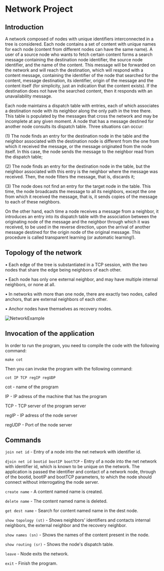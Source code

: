 # Network Project
 
## Introduction

A network composed of nodes with unique identifiers interconnected in a tree is considered. Each node contains a set of content with unique names for each node (content from different nodes can have the same name). A user of a source node who wants to fetch certain content forms a search message containing the destination node identifier, the source node identifier, and the name of the content. This message will be forwarded on the network and will reach the destination, which will respond with a content message, containing the identifier of the node that searched for the content, message destination, its identifier, origin of the message and the content itself (for simplicity, just an indication that the content exists). If the destination does not have the searched content, then it responds with an unavailability message.

Each node maintains a dispatch table with entries, each of which associates a destination node with its neighbor along the only path in the tree there. This table is populated by the messages that cross the network and may be incomplete at any given moment. A node that has a message destined for another node consults its dispatch table. Three situations can occur: 

(1) The node finds an entry for the destination node in the table and the neighbor associated with the destination node is different from the one from which it received the message, or the message originated from the node itself. In this case, the node sends the message to the neighbor read from the dispatch table; 

(2) The node finds an entry for the destination node in the table, but the neighbor associated with this entry is the neighbor where the message was received. Then, the node filters the message, that is, discards it; 

(3) The node does not find an entry for the target node in the table. This time, the node broadcasts the message to all its neighbors, except the one from which it received the message, that is, it sends copies of the message to each of these neighbors.

On the other hand, each time a node receives a message from a neighbor, it introduces an entry into its dispatch table with the association between the originating node of the message and the neighbor through which it was received, to be used in the reverse direction, upon the arrival of another message destined for the origin node of the original message. This procedure is called transparent learning (or automatic learning!).

## Topology of the network

• Each edge of the tree is substantiated in a TCP session, with the two nodes that share the edge being neighbors of each other.

• Each node has only one external neighbor, and may have multiple internal neighbors, or none at all.

• In networks with more than one node, there are exactly two nodes, called anchors, that are external neighbors of each other.

• Anchor nodes have themselves as recovery nodes.

![NetworkExample](https://github.com/AnaFerreira14/NetworksProject/assets/56273313/0f279a97-e415-4512-8d31-b537612f50f9)

## Invocation of the application

In order to run the program, you need to compile the code with the following command:

```make cot```

Then you can invoke the program with the following command:

```cot IP TCP regIP regUDP```

cot - name of the program

IP - IP adress of the machine that has the program

TCP - TCP server of the program server

regIP - IP adress of the node server

regUDP - Port of the node server

## Commands

```join net id``` - Entry of a node into the net network with identifier id.

```djoin net id bootid bootIP bootTCP``` - Entry of a node into the net network with identifier id, which is known to be unique on the network. The application is passed the identifier and contact of a network node, through of the bootid, bootIP and bootTCP parameters, to which the node should connect without interrogating the node server.

```create name``` - A content named name is created.

```delete name``` - The content named name is deleted.

```get dest name``` - Search for content named name in the dest node.

```show topology (st)``` - Shows neighbors' identifiers and contacts internal neighbors, the external neighbor and the recovery neighbor.

```show names (sn)``` - Shows the names of the content present in the node.

```show routing (sr)``` - Shows the node's dispatch table.

```leave``` - Node exits the network.

```exit``` - Finish the program.

